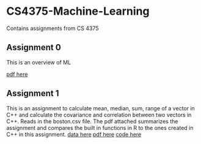 # CS4375-Machine-Learning
 Contains assignments from CS 4375


## Assignment 0

This is an overview of ML

[pdf here](OverviewofML.pdf)

## Assignment 1

This is an assignment to calculate mean, median, sum, range of a vector in C++ and
calculate the covariance and correlation between two vectors in C++. Reads in the boston.csv file.
The pdf attached summarizes the assignment and compares the built in functions in R to the ones created in C++ in this assignment.
[data here](Assignment1/Boston.csv)
[pdf here](Assignment1/CS4375-Assignment1)
[code here](Assignment1/main.cpp)